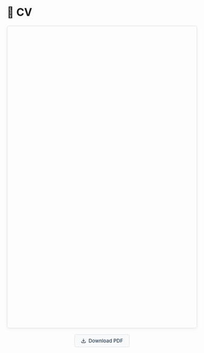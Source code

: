# 📄 CV

<div id="pdf-viewer" style="
  height: 800px;
  overflow: auto;
  border: 1px solid #e0e0e0;
  border-radius: 6px;
  margin-bottom: 16px;
  box-shadow: 0 2px 8px rgba(0,0,0,0.05);
  transition: all 0.3s ease;
"></div>

<!-- 下载按钮容器 -->
<div style="text-align: center; margin-top: 8px;">
  <a href="../_pages/test.pdf" download style="
    display: inline-flex;
    align-items: center;
    gap: 6px;
    padding: 8px 16px;
    background: #f8f9fa;
    color: #2c3e50;
    border: 1px solid #e0e0e0;
    border-radius: 4px;
    text-decoration: none;
    font-family: -apple-system, BlinkMacSystemFont, 'Segoe UI', Roboto, sans-serif;
    font-size: 13px;
    font-weight: 500;
    transition: all 0.2s;
  ">
    <!-- 更简洁的下载图标 -->
    <svg width="14" height="14" viewBox="0 0 24 24" fill="none" stroke="currentColor" stroke-width="2.2">
      <path d="M21 15v4a2 2 0 0 1-2 2H5a2 2 0 0 1-2-2v-4"></path>
      <polyline points="7 10 12 15 17 10"></polyline>
      <line x1="12" y1="15" x2="12" y2="3"></line>
    </svg>
    Download PDF
  </a>
</div>

<script src="https://cdnjs.cloudflare.com/ajax/libs/pdf.js/2.12.313/pdf.min.js"></script>
<script>
  // PDF渲染逻辑
  pdfjsLib.GlobalWorkerOptions.workerSrc = 'https://cdnjs.cloudflare.com/ajax/libs/pdf.js/2.12.313/pdf.worker.min.js';
  pdfjsLib.getDocument('../_pages/test.pdf').promise.then(function(pdf) {
    renderPage(pdf, 1);
  }).catch(function(error) {
    document.getElementById('pdf-viewer').innerHTML = 
      '<p style="color:#e74c3c; padding:20px; font-size:14px;">PDF加载错误: 请尝试<a href="../_pages/test.pdf" download style="color:#3498db; text-decoration:underline;">直接下载</a></p>';
  });

  function renderPage(pdf, pageNumber) {
    pdf.getPage(pageNumber).then(function(page) {
      var viewer = document.getElementById('pdf-viewer');
      var scale = viewer.clientWidth / page.getViewport({ scale: 1.0 }).width * 0.95;
      var viewport = page.getViewport({ scale: scale });
      
      var canvas = document.createElement('canvas');
      canvas.height = viewport.height;
      canvas.width = viewport.width;
      
      viewer.innerHTML = '';
      viewer.appendChild(canvas);
      
      page.render({
        canvasContext: canvas.getContext('2d'),
        viewport: viewport
      });
      
      // 添加加载完成后的细微边框动画
      viewer.style.boxShadow = '0 2px 12px rgba(0,0,0,0.08)';
    });
  }
</script>



<!--
# 📄 CV

## Zhou Jin

![Profile Picture](../../images/zj.jpg) 

**Hangzhou, China**  
**Email:** z.jin@zju.edu.cn  
**Github:** [GitHub Profile](https://github.com/dashboard)
**Google Scholar:** [Google Scholar Profile](https://scholar.google.com/citations?hl=zh-CN&user=Iw11vncAAAAJ&view_op=list_works&sortby=pubdate)
**ORCID:** [ORCID iD](https://orcid.org/0000-0002-0632-9494)

---

## Focusing on
Electronic Design Automation (EDA), VLSI CAD, Design Automation and Circuit Simulation.

---

## Current Position
**March 2025 - Present**  
Hundred-Talents Program Researcher  
Zhejiang University, School of Integrated Circuits

---

## Previous Positions
- **2023 - 2025**  
  Associate Professor, Doctoral Supervisor  
  China University of Petroleum (Beijing), School of Artificial Intelligence
- **2018 - 2022**  
  Lecturer, Master’s Supervisor  
  China University of Petroleum (Beijing), School of Information Science and Engineering
- **2016 - 2017**  
  Postdoctoral Researcher  
  Waseda University, Research Center
- **2013 - 2014**  
  GCOE Researcher  
  Waseda University, Global COE Program (21st Century Center of Excellence)

---

## Education Background
- **Ph.D. in Engineering (2012 - 2015)**  
  Waseda University, Department of Large-Scale Integrated Circuit Systems
- **M.Eng. in Engineering (2010 - 2012)**  
  Waseda University, Department of Large-Scale Integrated Circuit Systems
- **B.Sc. in Computer Science and Technology (2006 - 2010)**  
  Nanjing University, Department of Computer Science and Technology

---

## Honors and Awards
### Best Paper Awards
- SC ‘24 (CCF - A International Top - tier Conference)
  - Best Paper Award Nomination (2024)
- SC ‘23 (CCF - A International Top - tier Conference)
  - Best Paper Award
  - First recipient from Mainland China
  - Only winner at the conference (2023)
- ISEDA ‘23
  - Honorable Mention Paper Award (2023)

### Young Scientist Awards
- EDA² Open Innovation Collaboration Mechanism
  - Youth Science and Technology Award (First Edition, Sole Recipient) (2023)
- Institute of Electrical Engineers of Japan (IEE) Kyushu Branch
  - Kyushu Branch President’s Award (2013)
  

### Academic Recognition
- Beijing Association for Science and Technology
  - Selected for “Capital Frontier Academic Achievements” (2024)
  - Selected for “Youth Talent Support Program” (2022 - 2024)

  -->
